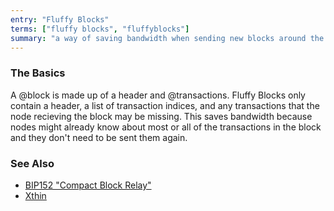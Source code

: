```yaml
---
entry: "Fluffy Blocks"
terms: ["fluffy blocks", "fluffyblocks"]
summary: "a way of saving bandwidth when sending new blocks around the network"
---
```


### The Basics

A @block is made up of a header and @transactions. Fluffy Blocks only contain
a header, a list of transaction indices, and any transactions that the node
recieving the block may be missing. This saves bandwidth because nodes might
already know about most or all of the transactions in the block and they don't
need to be sent them again.

### See Also

* [BIP152 "Compact Block Relay"](https://github.com/bitcoin/bips/blob/master/bip-0152.mediawiki)
* [Xthin](https://github.com/BitcoinUnlimited/BitcoinUnlimited/blob/release/doc/bu-xthin-protocol.md)
